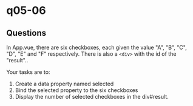 # q05-06

## Questions
In App.vue, there are six checkboxes, each given the value "A", "B", "C", "D", "E" and "F" respectively. There is also a `<div>` with the id of the "result"..

Your tasks are to:

1. Create a data property named selected
2. Bind the selected property to the six checkboxes
3. Display the number of selected checkboxes in the div#result. 